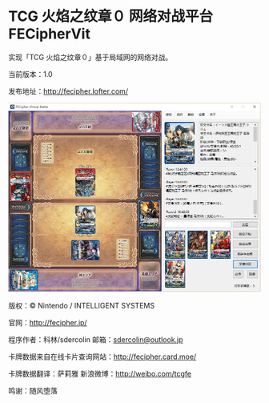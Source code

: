TCG 火焰之纹章０ 网络对战平台 FECipherVit
=======

实现「TCG 火焰之纹章０」基于局域网的网络对战。


当前版本：1.0

发布地址：http://fecipher.lofter.com/

![](QQ截图20150903164246.png)

版权：© Nintendo / INTELLIGENT SYSTEMS

官网：http://fecipher.jp/

程序作者：科林/sdercolin   邮箱：sdercolin@outlook.jp

卡牌数据来自在线卡片查询网站：http://fecipher.card.moe/

卡牌数据翻译：萨莉雅   新浪微博：http://weibo.com/tcgfe

鸣谢：随风堕落

